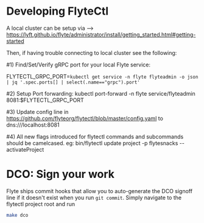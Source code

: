 # Developing FlyteCtl

A local cluster can be setup via --> https://lyft.github.io/flyte/administrator/install/getting_started.html#getting-started

Then, if having trouble connecting to local cluster see the following:

#1) Find/Set/Verify gRPC port for your local Flyte service:

FLYTECTL_GRPC_PORT=`kubectl get service -n flyte flyteadmin -o json | jq '.spec.ports[] | select(.name=="grpc").port'`

#2) Setup Port forwarding: kubectl port-forward -n flyte service/flyteadmin 8081:$FLYTECTL_GRPC_PORT

#3) Update config line in https://github.com/flyteorg/flytectl/blob/master/config.yaml to dns:///localhost:8081

#4) All new flags introduced for flytectl commands and subcommands should be camelcased. eg: bin/flytectl update project -p flytesnacks --activateProject

# DCO: Sign your work

Flyte ships commit hooks that allow you to auto-generate the DCO signoff line if
it doesn't exist when you run `git commit`. Simply navigate to the flytectl project root and run

```bash
make dco
```

